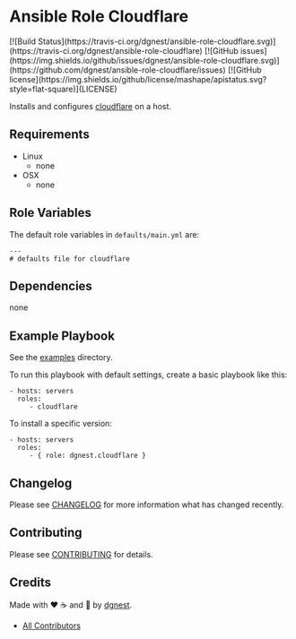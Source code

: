 # Ansible Role Cloudflare

<span class="badges" align="center">
[![Build Status](https://travis-ci.org/dgnest/ansible-role-cloudflare.svg)](https://travis-ci.org/dgnest/ansible-role-cloudflare)
[![GitHub issues](https://img.shields.io/github/issues/dgnest/ansible-role-cloudflare.svg)](https://github.com/dgnest/ansible-role-cloudflare/issues)
[![GitHub license](https://img.shields.io/github/license/mashape/apistatus.svg?style=flat-square)](LICENSE)
</span>


Installs and configures [cloudflare][link-cloudflare] on a host.

## Requirements

 - Linux
   - none
 - OSX
   - none


## Role Variables

The default role variables in `defaults/main.yml` are:

    ---
    # defaults file for cloudflare


## Dependencies

none

## Example Playbook

See the [examples](./examples/) directory.

To run this playbook with default settings, create a basic playbook like this:

    - hosts: servers
      roles:
         - cloudflare

To install a specific version:

    - hosts: servers
      roles:
         - { role: dgnest.cloudflare }


## Changelog

Please see [CHANGELOG](CHANGELOG.md) for more information what has changed recently.

## Contributing

Please see [CONTRIBUTING](CONTRIBUTING.md) for details.

## Credits

Made with :heart: ️:coffee:️ and :pizza: by [dgnest][link-company].

- [All Contributors][link-contributors]


<!-- Other -->

[link-cloudflare]: https://www.cloudflare.com
[link-luis]: https://github.com/luismayta
[link-contributors]: AUTHORS
[link-company]: https://github.com/dgnest
